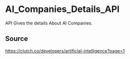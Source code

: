 # AI_Companies_Details_API
API Gives the details About AI Companies.

## Source 
https://clutch.co/developers/artificial-intelligence?page=1
